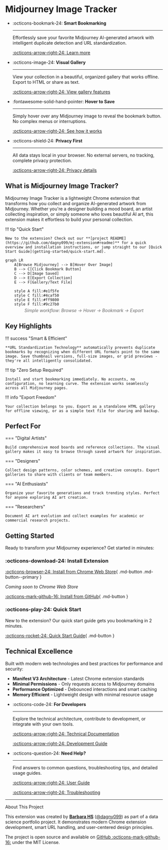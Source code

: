 # Midjourney Image Tracker

<div class="grid cards" markdown>

-   :octicons-bookmark-24: **Smart Bookmarking**

    ---

    Effortlessly save your favorite Midjourney AI-generated artwork with intelligent duplicate detection and URL standardization.

    [:octicons-arrow-right-24: Learn more](features/bookmarking.md)

-   :octicons-image-24: **Visual Gallery**

    ---

    View your collection in a beautiful, organized gallery that works offline. Export to HTML or share as text.

    [:octicons-arrow-right-24: View gallery features](features/gallery-export.md)

-   :fontawesome-solid-hand-pointer: **Hover to Save**

    ---

    Simply hover over any Midjourney image to reveal the bookmark button. No complex menus or interruptions.

    [:octicons-arrow-right-24: See how it works](getting-started/user-guide.md)

-   :octicons-shield-24: **Privacy First**

    ---

    All data stays local in your browser. No external servers, no tracking, complete privacy protection.

    [:octicons-arrow-right-24: Privacy details](how-to/privacy-security.md)

</div>

## What is Midjourney Image Tracker?

Midjourney Image Tracker is a lightweight Chrome extension that transforms how you collect and organize AI-generated artwork from Midjourney. Whether you're a designer building a mood board, an artist collecting inspiration, or simply someone who loves beautiful AI art, this extension makes it effortless to build your personal collection.

!!! tip "Quick Start"
    
    New to the extension? Check out our **[project README](https://github.com/dagny099/mj-extension#readme)** for a quick overview and installation instructions, or jump straight to our [Quick Start Guide](getting-started/quick-start.md).

```mermaid
graph LR
    A[Browse Midjourney] --> B[Hover Over Image]
    B --> C[Click Bookmark Button]
    C --> D[Image Saved]
    D --> E[Export Collection]
    E --> F[Gallery/Text File]
    
    style A fill:#e1f5fe
    style C fill:#4caf50
    style E fill:#ff9800
    style F fill:#9c27b0
```

<div style="text-align: center; margin-top: -10px; font-style: italic; color: #666;">
Simple workflow: Browse → Hover → Bookmark → Export
</div>

## Key Highlights

!!! success "Smart & Efficient"

    **URL Standardization Technology** automatically prevents duplicate bookmarks by recognizing when different URL formats point to the same image. Save thumbnail versions, full-size images, or grid previews - they're all intelligently consolidated.

!!! tip "Zero Setup Required"

    Install and start bookmarking immediately. No accounts, no configuration, no learning curve. The extension works seamlessly across all Midjourney pages.

!!! info "Export Freedom"

    Your collection belongs to you. Export as a standalone HTML gallery for offline viewing, or as a simple text file for sharing and backup.

## Perfect For

=== "Digital Artists"

    Build comprehensive mood boards and reference collections. The visual gallery makes it easy to browse through saved artwork for inspiration.

=== "Designers"

    Collect design patterns, color schemes, and creative concepts. Export galleries to share with clients or team members.

=== "AI Enthusiasts"

    Organize your favorite generations and track trending styles. Perfect for anyone exploring AI art creation.

=== "Researchers"

    Document AI art evolution and collect examples for academic or commercial research projects.

## Getting Started

Ready to transform your Midjourney experience? Get started in minutes:

<div class="grid" markdown>

<div class="grid-item" markdown>

### :octicons-download-24: Install Extension

[:octicons-browser-24: Install from Chrome Web Store](#){ .md-button .md-button--primary }

*Coming soon to Chrome Web Store*

[:octicons-mark-github-16: Install from GitHub](getting-started/installation.md#developer-installation){ .md-button }

</div>

<div class="grid-item" markdown>

### :octicons-play-24: Quick Start

New to the extension? Our quick start guide gets you bookmarking in 2 minutes.

[:octicons-rocket-24: Quick Start Guide](getting-started/quick-start.md){ .md-button }

</div>

</div>

## Technical Excellence

Built with modern web technologies and best practices for performance and security:

- **Manifest V3 Architecture** - Latest Chrome extension standards
- **Minimal Permissions** - Only requests access to Midjourney domains
- **Performance Optimized** - Debounced interactions and smart caching
- **Memory Efficient** - Lightweight design with minimal resource usage

<div class="grid cards" markdown>

-   :octicons-code-24: **For Developers**

    ---

    Explore the technical architecture, contribute to development, or integrate with your own tools.

    [:octicons-arrow-right-24: Technical Documentation](technical/architecture.md)
    
    [:octicons-arrow-right-24: Development Guide](development/setup.md)

-   :octicons-question-24: **Need Help?**

    ---

    Find answers to common questions, troubleshooting tips, and detailed usage guides.

    [:octicons-arrow-right-24: User Guide](getting-started/user-guide.md)
    
    [:octicons-arrow-right-24: Troubleshooting](how-to/troubleshooting.md)

</div>

---

<div class="admonition info" markdown>
<p class="admonition-title">About This Project</p>

This extension was created by **[Barbara HS](https://linkedin.com/in/barbara-sichau)** ([@dagny099](https://github.com/dagny099)) as part of a data science portfolio project. It demonstrates modern Chrome extension development, smart URL handling, and user-centered design principles.

The project is open source and available on [GitHub :octicons-mark-github-16:](https://github.com/dagny099/mj-extension) under the MIT License.

</div>